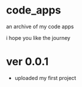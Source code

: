 # code_apps
an archive of my code apps

i hope you like the journey

# ver 0.0.1
- uploaded my first project
  
